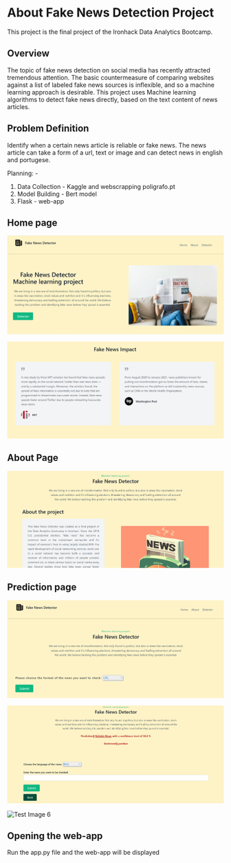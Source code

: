 # About Fake News Detection Project

This project is the final project of the Ironhack Data Analytics Bootcamp.



## Overview  
The topic of fake news detection on social media has recently attracted tremendous attention. The basic countermeasure of comparing websites against a list of labeled fake news sources is inflexible, and so a machine learning approach is desirable.  This project uses Machine learning algorithms to detect fake news directly, based on the text content of news articles. 

## Problem Definition
Identify when a certain news article is reliable or fake news. The news article can take a form of a url, text or image and can detect news in english and portugese.

Planning: -
1. Data Collection - Kaggle and webscrapping poligrafo.pt
2. Model Building - Bert model
3. Flask - web-app

## Home page

![Test Image 1](https://github.com/tesalv/fake_news_detector/blob/main/landing_page1.png)

![Test Image 2](https://github.com/tesalv/fake_news_detector/blob/main/landing_page2.png)


## About Page

![Test Image 3](https://github.com/tesalv/fake_news_detector/blob/main/about.png)

## Prediction page

![Test Image 4](https://github.com/tesalv/fake_news_detector/blob/main/prediction1.png)

![Test Image 5](https://github.com/tesalv/fake_news_detector/blob/main/prediction2.png)

![Test Image 6](https://github.com/tesalv/fake_news_detector/blob/main/prediction3.png)

## Opening the web-app

Run the app.py file and the web-app will be displayed



